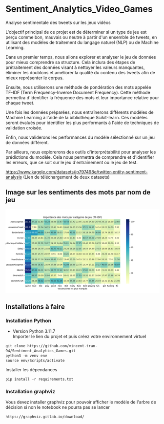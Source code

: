 # Sentiment_Analytics_Video_Games
Analyse sentimentale des tweets sur les jeux vidéos

L'objectif principal de ce projet est de déterminer si un type de jeu est perçu comme bon, mauvais ou neutre à partir d'un ensemble de tweets, en utilisant des modèles de traitement du langage naturel (NLP) ou de Machine Learning. <br>

Dans un premier temps, nous allons explorer et analyser le jeu de données pour mieux comprendre sa structure. Cela inclura des étapes de prétraitement des données visant à nettoyer les valeurs manquantes, éliminer les doublons et améliorer la qualité du contenu des tweets afin de mieux représenter le corpus. <br>

Ensuite, nous utiliserons une méthode de pondération des mots appelée TF-IDF (Term Frequency-Inverse Document Frequency). Cette méthode permettra d'identifier la fréquence des mots et leur importance relative pour chaque tweet. <br>

Une fois les données préparées, nous entraînerons différents modèles de Machine Learning à l'aide de la bibliothèque Scikit-learn. Ces modèles seront évalués pour identifier les plus performants à l'aide de techniques de validation croisée. <br>

Enfin, nous validerons les performances du modèle sélectionné sur un jeu de données différent. <br>

Par ailleurs, nous explorerons des outils d'interprétabilité pour analyser les prédictions du modèle. Cela nous permettra de comprendre et d'identifier les erreurs, que ce soit sur le jeu d'entraînement ou le jeu de test. <br>

https://www.kaggle.com/datasets/jp797498e/twitter-entity-sentiment-analysis (Lien de téléchargement de deux datasets) <br>

## Image sur les sentiments des mots par nom de jeu
<img src="Best_Vocabulary_sentimental_by_game.png"/>


## Installations à faire 
### Installation Python 
- Version Python 3.11.7 <br>
Importer le lien du projet et puis créez votre environnement virtuel
```
git clone https://github.com/vincent-tran-94/Sentiment_Analytics_Games.git
python3 -m venv env
source env/Scripts/activate
```
Installer les dépendances 
```
pip install -r requirements.txt
```
### Installation graphviz
Vous devez installer graphviz pour pouvoir afficher le modèle de l'arbre de décision si non le notebook ne pourra pas se lancer
```
https://graphviz.gitlab.io/download/
```
